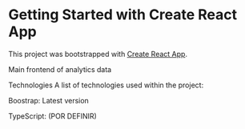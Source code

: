# Getting Started with Create React App

This project was bootstrapped with [Create React App](https://github.com/facebook/create-react-app).

Main frontend of analytics data

Technologies
A list of technologies used within the project:

Boostrap: Latest version

TypeScript: (POR DEFINIR)



